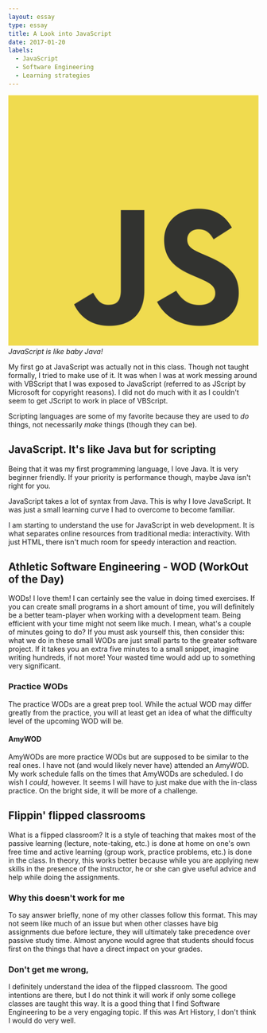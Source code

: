 ```yaml
---
layout: essay
type: essay
title: A Look into JavaScript
date: 2017-01-20
labels:
  - JavaScript
  - Software Engineering
  - Learning strategies
---
```


<img class="ui tiny right spaced image" src="../images/logo_JavaScript.png">*JavaScript is like baby Java!*

My first go at JavaScript was actually not in this class. Though not taught formally, I tried to make use of it. It was when I was at work messing around with VBScript that I was exposed to JavaScript (referred to as JScript by Microsoft for copyright reasons). I did not do much with it as I couldn't seem to get JScript to work in place of VBScript.

Scripting languages are some of my favorite because they are used to *do* things, not necessarily *make* things (though they can be).

## JavaScript. It's like Java but for scripting

Being that it was my first programming language, I love Java. It is very beginner friendly. If your priority is performance though, maybe Java isn't right for you.

JavaScript takes a lot of syntax from Java. This is why I love JavaScript. It was just a small learning curve I had to overcome to become familiar.

I am starting to understand the use for JavaScript in web development. It is what separates online resources from traditional media: interactivity. With just HTML, there isn't much room for speedy interaction and reaction.

## Athletic Software Engineering - WOD (WorkOut of the Day)

WODs! I love them! I can certainly see the value in doing timed exercises. If you can create small programs in a short amount of time, you will definitely be a better team-player when working with a development team. Being efficient with your time might not seem like much. I mean, what's a couple of minutes going to do? If you must ask yourself this, then consider this: what we do in these small WODs are just small parts to the greater software project. If it takes you an extra five minutes to a small snippet, imagine writing hundreds, if not more! Your wasted time would add up to something very significant.

### Practice WODs

The practice WODs are a great prep tool. While the actual WOD may differ greatly from the practice, you will at least get an idea of what the difficulty level of the upcoming WOD will be.

#### AmyWOD

AmyWODs are more practice WODs but are supposed to be similar to the real ones. I have not (and would likely never have) attended an AmyWOD. My work schedule falls on the times that AmyWODs are scheduled. I do wish I *could*, however. It seems I will have to just make due with the in-class practice. On the bright side, it will be more of a challenge.

## Flippin' flipped classrooms

What is a flipped classroom? It is a style of teaching that makes most of the passive learning (lecture, note-taking, etc.) is done at home on one's own free time and active learning (group work, practice problems, etc.) is done in the class. In theory, this works better because while you are applying new skills in the presence of the instructor, he or she can give useful advice and help while doing the assignments.

### Why this doesn't work for me

To say answer briefly, none of my other classes follow this format. This may not seem like much of an issue but when other classes have big assignments due before lecture, they will ultimately take precedence over passive study time. Almost anyone would agree that students should focus first on the things that have a direct impact on your grades.

### Don't get me wrong,

I definitely understand the idea of the flipped classroom. The good intentions are there, but I do not think it will work if only some college classes are taught this way. It is a good thing that I find Software Engineering to be a very engaging topic. If this was Art History, I don't think I would do very well.
